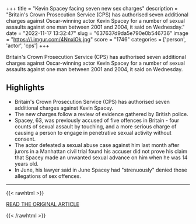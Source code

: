 +++
title = "Kevin Spacey facing seven new sex charges"
description = "Britain's Crown Prosecution Service (CPS) has authorised seven additional charges against Oscar-winning actor Kevin Spacey for a number of sexual assaults against one man between 2001 and 2004, it said on Wednesday."
date = "2022-11-17 13:32:47"
slug = "637637d9da5e790e0b546736"
image = "https://i.imgur.com/4NnxiOk.jpg"
score = "1746"
categories = ['person', 'actor', 'cps']
+++

Britain's Crown Prosecution Service (CPS) has authorised seven additional charges against Oscar-winning actor Kevin Spacey for a number of sexual assaults against one man between 2001 and 2004, it said on Wednesday.

## Highlights

- Britain's Crown Prosecution Service (CPS) has authorised seven additional charges against Kevin Spacey.
- The new charges follow a review of evidence gathered by British police.
- Spacey, 63, was previously accused of five offences in Britain - four counts of sexual assault by touching, and a more serious charge of causing a person to engage in penetrative sexual activity without consent.
- The actor defeated a sexual abuse case against him last month after jurors in a Manhattan civil trial found his accuser did not prove his claim that Spacey made an unwanted sexual advance on him when he was 14 years old.
- In June, his lawyer said in June Spacey had "strenuously" denied those allegations of sex offences.

---

{{< rawhtml >}}
  <p class="article-category">
    <a target="_blank" href="https://www.reuters.com/world/uk/uk-prosecutors-authorise-more-charges-against-actor-spacey-sexual-assault-2022-11-16/">READ THE ORIGINAL ARTICLE</a>
  </p>
{{< /rawhtml >}}
